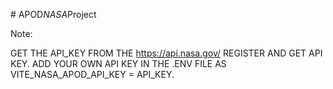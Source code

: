 
#   A P O D _ N A S A _ P r o j e c t 





Note:

GET THE API_KEY FROM THE https://api.nasa.gov/ REGISTER AND GET API KEY.
ADD YOUR OWN API KEY IN THE .ENV FILE AS VITE_NASA_APOD_API_KEY = API_KEY.
 
 
